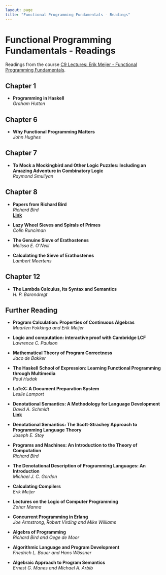 ```yaml
---
layout: page
title: "Functional Programming Fundamentals - Readings"
---
```


# Functional Programming Fundamentals - Readings

Readings from the course [C9 Lectures: Erik Meijer - Functional Programming Fundamentals](https://channel9.msdn.com/Series/C9-Lectures-Erik-Meijer-Functional-Programming-Fundamentals).

## Chapter 1

* **Programming in Haskell**  
*Graham Hutton*

## Chapter 6

* **Why Functional Programming Matters**  
*John Hughes*

## Chapter 7

* **To Mock a Mockingbird and Other Logic Puzzles: Including an Amazing Adventure in Combinatory Logic**  
*Raymond Smullyan*

## Chapter 8

* **Papers from Richard Bird**  
*Richard Bird*  
[**Link**](https://www.cs.ox.ac.uk/people/publications/type/Richard.Bird.html)

* **Lazy Wheel Sieves and Spirals of Primes**  
*Colin Runciman*

* **The Genuine Sieve of Erathostenes**  
*Melissa E. O'Neill*

* **Calculating the Sieve of Erathostenes**  
*Lambert Meertens*

## Chapter 12

* **The Lambda Calculus, Its Syntax and Semantics**  
*H. P. Barendregt*

## Further Reading

* **Program Calculation: Properties of Continuous Algebras**  
*Maarten Fokkinga and Erik Meijer*

* **Logic and computation: interactive proof with Cambridge LCF**  
*Lawrence C. Paulson*

* **Mathematical Theory of Program Correctness**  
*Jaco de Bakker*

* **The Haskell School of Expression: Learning Functional Programming through Multimedia**  
*Paul Hudak*

* **LaTeX: A Document Preparation System**  
*Leslie Lamport*

* **Denotational Semantics: A Methodology for Language Development**  
*David A. Schmidt*  
[**Link**](http://people.cs.ksu.edu/~schmidt/text/densem.html)

* **Denotational Semantics: The Scott-Strachey Approach to Programming Language Theory**  
*Joseph E. Stoy*

* **Programs and Machines: An Introduction to the Theory of Computation**  
*Richard Bird*

* **The Denotational Description of Programming Languages: An Introduction**  
*Michael J. C. Gordon*

* **Calculating Compilers**  
*Erik Meijer*

* **Lectures on the Logic of Computer Programming**  
*Zohar Manna*

* **Concurrent Programming in Erlang**  
*Joe Armstrong, Robert Virding and Mike Williams*

* **Algebra of Programming**  
*Richard Bird and Oege de Moor*

* **Algorithmic Language and Program Development**  
*Friedrich L. Bauer and Hans Wössner*

* **Algebraic Approach to Program Semantics**  
*Ernest G. Manes and Michael A. Arbib*



